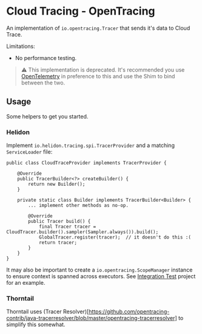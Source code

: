 # Cloud Tracing - OpenTracing #

An implementation of `io.opentracing.Tracer` that sends it's data to Cloud Trace.

Limitations:
* No performance testing.

> :warning: This implementation is deprecated. It's recommended you use [OpenTelemetry](../opentelemetry/README.md) in preference to this and use the Shim to bind between the two.

## Usage ##

Some helpers to get you started.

### Helidon ###

Implement `io.helidon.tracing.spi.TracerProvider` and a matching `ServiceLoader` file:

	public class CloudTraceProvider implements TracerProvider {

		@Override
		public TracerBuilder<?> createBuilder() {
			return new Builder();
		}

		private static class Builder implements TracerBuilder<Builder> {
			... implement other methods as no-op.

			@Override
			public Tracer build() {
				final Tracer tracer = CloudTracer.builder().sampler(Sampler.always()).build();
				GlobalTracer.register(tracer);  // it doesn't do this :(
				return tracer;
			}
		}
	}

It may also be important to create a `io.opentracing.ScopeManager` instance to ensure context is spanned across executors. See [Integration Test](../integration-test) project for an example.

### Thorntail ###

Thorntail uses (Tracer Resolver)[https://github.com/opentracing-contrib/java-tracerresolver/blob/master/opentracing-tracerresolver] to simplify this somewhat.
